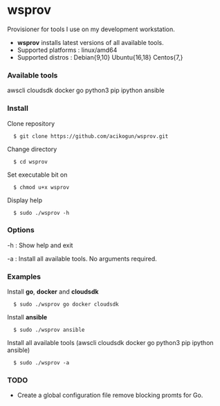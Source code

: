 # wsprov
Provisioner for tools I use on my development workstation.

- **wsprov** installs latest versions of all available tools.
- Supported platforms : linux/amd64
- Supported distros   : Debian{9,10} Ubuntu{16,18} Centos{7,}

### Available tools
awscli cloudsdk docker go python3 pip ipython ansible

### Install
 Clone repository
```
  $ git clone https://github.com/acikogun/wsprov.git
```

Change directory
```
  $ cd wsprov
```

Set executable bit on
```
  $ chmod u+x wsprov
```

Display help
```
  $ sudo ./wsprov -h
```

### Options
  -h : Show help and exit

  -a : Install all available tools. No arguments required.

### Examples
Install **go**, **docker** and **cloudsdk**
```
  $ sudo ./wsprov go docker cloudsdk
```

Install **ansible**
```
  $ sudo ./wsprov ansible
```

Install all available tools
(awscli cloudsdk docker go python3 pip ipython ansible)
```
  $ sudo ./wsprov -a
```

### TODO
- Create a global configuration file remove blocking promts for Go.
